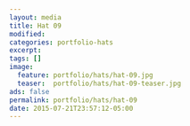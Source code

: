```yaml
---
layout: media
title: Hat 09
modified:
categories: portfolio-hats
excerpt:
tags: []
image:
  feature: portfolio/hats/hat-09.jpg
  teaser:  portfolio/hats/hat-09-teaser.jpg
ads: false
permalink: portfolio/hats/hat-09
date: 2015-07-21T23:57:12-05:00
---
```


